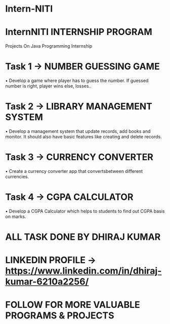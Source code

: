 # Intern-NITI
# InternNITI INTERNSHIP PROGRAM
Projects On Java Programming Internship

# Task 1 -> NUMBER GUESSING GAME

• Develop a game where player has to guess the
number. If guessed number is right, player wins
else, losses..

# Task 2 -> LIBRARY MANAGEMENT SYSTEM

• Develop a management system that update
records, add books and monitor. It should also
have basic features like creating and delete
records.

# Task 3 -> CURRENCY CONVERTER

• Create a currency converter app that
convertsbetween different currencies.

# Task 4 -> CGPA CALCULATOR

• Develop a CGPA Calculator which
helps to students to find out CGPA
basis on marks.

# ALL TASK DONE BY DHIRAJ KUMAR
# LINKEDIN PROFILE -> https://www.linkedin.com/in/dhiraj-kumar-6210a2256/
# FOLLOW FOR MORE VALUABLE PROGRAMS & PROJECTS
